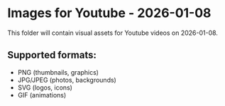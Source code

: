 # Images for Youtube - 2026-01-08

This folder will contain visual assets for Youtube videos on 2026-01-08.

## Supported formats:
- PNG (thumbnails, graphics)
- JPG/JPEG (photos, backgrounds)
- SVG (logos, icons)
- GIF (animations)
